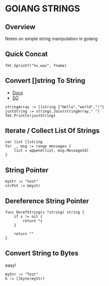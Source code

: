 # GOlANG STRINGS

## Overview

Notes on simple string manipulation in golang

## Quick Concat

```golang
fmt.Sprintf("%s.wav", fname)
```

## Convert []string To String

- [Docs](https://golang.org/pkg/strings/#Join)
- [SO](https://stackoverflow.com/questions/41756412/golang-convert-type-string-to-string)

```golang
stringArray := []string {"Hello","world","!"}
justString := strings.Join(stringArray," ")
fmt.Println(justString)
```

## Iterate / Collect List Of Strings

```golang
var list []string
for _, msg := range messages {
    list = append(list, msg.MessageId)
}
```

## String Pointer

```golang
myStr := "test"
strPnt := &mystr
```

## Dereference String Pointer

```golang
func DerefString(s *string) string {
    if s != nil {
        return *s
    }

    return ""
}
```

## Convert String to Bytes

easy!

```golang
myStr := "Test"
b := []byte(myStr)
```
